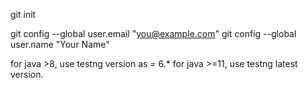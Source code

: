 git init

 git config --global user.email "you@example.com"
 git config --global user.name "Your Name"


for java >8, use testng version as = 6.*
for java >=11, use testng latest version.

